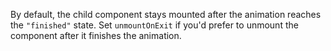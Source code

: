 By default, the child component stays mounted after the animation reaches the `"finished"` state. Set `unmountOnExit` if you'd prefer to unmount the component after it finishes the animation.
